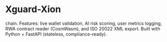 # Xguard-Xion
chain. Features: live wallet validation, AI risk scoring, user metrics logging, RWA contract reader (CosmWasm), and ISO 20022 XML export. Built with Python + FastAPI (stateless, compliance-ready).
